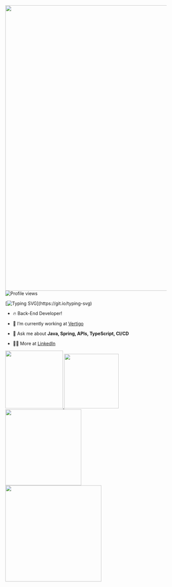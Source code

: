 <img align="right" height="890em" src="https://raw.githubusercontent.com/gist/JesusRuescas/8b3e9f8e2df7262279f8665bf9907626/raw/1eb47fb5a9cd7bb4958dd023c300b947781ffed1/JesusRuescasVTG.svg"/>
<p align="left"> <img src="https://komarev.com/ghpvc/?username=JesusRuescas&color=yellow" alt="Profile views" /> </p>

[![Typing SVG](https://readme-typing-svg.herokuapp.com?font=Fira+Code&size=29&duration=3000&pause=1000&color=70A5FDBD&width=435&lines=Hello%2C+I'm+Jesus!;But+I'm+not+the+Christ!;I'm+a+Software+Developer!)](https://git.io/typing-svg)

- 🔥 Back-End Developer! 

- 🔭 I’m currently working at [Vertigo](https://github.com/vertigobr)


- 💬 Ask me about **Java, Spring, APIs, TypeScript, CI/CD**

- 👨‍💻 More at [LinkedIn](https://linkedin.com/in/jesusruescas)

<a href="https://github.com/JesusRuescas">
  <img height="180em" src="https://github-readme-stats.vercel.app/api?username=JesusRuescas&show_icons=true&theme=tokyonight&include_all_commits=true&count_private=true"/>
  <img height="170em" src="https://github-readme-streak-stats.herokuapp.com/?user=JesusRuescas&&theme=tokyonight"/>
  <img height="237em" src="https://github-readme-stats.vercel.app/api/top-langs/?username=JesusRuescas&layout=compact&langs_count=7&theme=tokyonight"/>
  <img height="300em" src="http://github-profile-summary-cards.vercel.app/api/cards/profile-details?username=jesusruescas&theme=tokyonight"/>       
</div> 
